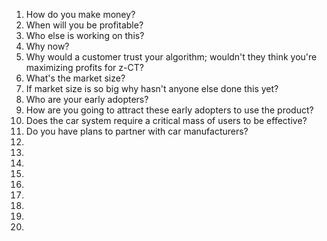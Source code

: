 1. How do you make money?
2. When will you be profitable?
3. Who else is working on this?
4. Why now?
5. Why would a customer trust your algorithm; wouldn't they think you're maximizing profits for z-CT?
6. What's the market size?
7. If market size is so big why hasn't anyone else done this yet?
8. Who are your early adopters?
9. How are you going to attract these early adopters to use the product?
10. Does the car system require a critical mass of users to be effective?
11. Do you have plans to partner with car manufacturers?
12.
13.
14.
15.
16.
17.
18.
19.
20.
